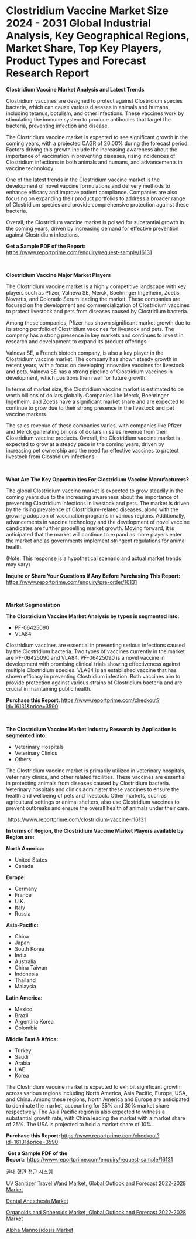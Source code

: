 <p><h1>Clostridium Vaccine Market Size 2024 - 2031 Global Industrial Analysis, Key Geographical Regions, Market Share, Top Key Players, Product Types and Forecast Research Report</h1></p><p><strong>Clostridium Vaccine Market Analysis and Latest Trends</strong></p>
<p><p>Clostridium vaccines are designed to protect against Clostridium species bacteria, which can cause various diseases in animals and humans, including tetanus, botulism, and other infections. These vaccines work by stimulating the immune system to produce antibodies that target the bacteria, preventing infection and disease.</p><p>The Clostridium vaccine market is expected to see significant growth in the coming years, with a projected CAGR of 20.00% during the forecast period. Factors driving this growth include the increasing awareness about the importance of vaccination in preventing diseases, rising incidences of Clostridium infections in both animals and humans, and advancements in vaccine technology.</p><p>One of the latest trends in the Clostridium vaccine market is the development of novel vaccine formulations and delivery methods to enhance efficacy and improve patient compliance. Companies are also focusing on expanding their product portfolios to address a broader range of Clostridium species and provide comprehensive protection against these bacteria.</p><p>Overall, the Clostridium vaccine market is poised for substantial growth in the coming years, driven by increasing demand for effective prevention against Clostridium infections.</p></p>
<p><strong>Get a Sample PDF of the Report:&nbsp;</strong> <a href="https://www.reportprime.com/enquiry/request-sample/16131">https://www.reportprime.com/enquiry/request-sample/16131</a></p>
<p>&nbsp;</p>
<p><strong>Clostridium Vaccine Major Market Players</strong></p>
<p><p>The Clostridium vaccine market is a highly competitive landscape with key players such as Pfizer, Valneva SE, Merck, Boehringer Ingelheim, Zoetis, Novartis, and Colorado Serum leading the market. These companies are focused on the development and commercialization of Clostridium vaccines to protect livestock and pets from diseases caused by Clostridium bacteria.</p><p>Among these companies, Pfizer has shown significant market growth due to its strong portfolio of Clostridium vaccines for livestock and pets. The company has a strong presence in key markets and continues to invest in research and development to expand its product offerings.</p><p>Valneva SE, a French biotech company, is also a key player in the Clostridium vaccine market. The company has shown steady growth in recent years, with a focus on developing innovative vaccines for livestock and pets. Valneva SE has a strong pipeline of Clostridium vaccines in development, which positions them well for future growth.</p><p>In terms of market size, the Clostridium vaccine market is estimated to be worth billions of dollars globally. Companies like Merck, Boehringer Ingelheim, and Zoetis have a significant market share and are expected to continue to grow due to their strong presence in the livestock and pet vaccine markets.</p><p>The sales revenue of these companies varies, with companies like Pfizer and Merck generating billions of dollars in sales revenue from their Clostridium vaccine products. Overall, the Clostridium vaccine market is expected to grow at a steady pace in the coming years, driven by increasing pet ownership and the need for effective vaccines to protect livestock from Clostridium infections.</p></p>
<p>&nbsp;</p>
<p><strong>What Are The Key Opportunities For Clostridium Vaccine Manufacturers?</strong></p>
<p><p>The global Clostridium vaccine market is expected to grow steadily in the coming years due to the increasing awareness about the importance of preventing Clostridium infections in livestock and pets. The market is driven by the rising prevalence of Clostridium-related diseases, along with the growing adoption of vaccination programs in various regions. Additionally, advancements in vaccine technology and the development of novel vaccine candidates are further propelling market growth. Moving forward, it is anticipated that the market will continue to expand as more players enter the market and as governments implement stringent regulations for animal health.</p><p>(Note: This response is a hypothetical scenario and actual market trends may vary)</p></p>
<p><strong>Inquire or Share Your Questions If Any Before Purchasing This Report:</strong> <a href="https://www.reportprime.com/enquiry/pre-order/16131">https://www.reportprime.com/enquiry/pre-order/16131</a></p>
<p>&nbsp;</p>
<p><strong>Market Segmentation</strong></p>
<p><strong>The Clostridium Vaccine Market Analysis by types is segmented into:</strong></p>
<p><ul><li>PF-06425090</li><li>VLA84</li></ul></p>
<p><p>Clostridium vaccines are essential in preventing serious infections caused by the Clostridium bacteria. Two types of vaccines currently in the market are PF-06425090 and VLA84. PF-06425090 is a novel vaccine in development with promising clinical trials showing effectiveness against multiple Clostridium species. VLA84 is an established vaccine that has shown efficacy in preventing Clostridium infection. Both vaccines aim to provide protection against various strains of Clostridium bacteria and are crucial in maintaining public health.</p></p>
<p><strong>Purchase this Report:&nbsp;</strong><a href="https://www.reportprime.com/checkout?id=16131&price=3590">https://www.reportprime.com/checkout?id=16131&price=3590</a></p>
<p>&nbsp;</p>
<p><strong>The Clostridium Vaccine Market Industry Research by Application is segmented into:</strong></p>
<p><ul><li>Veterinary Hospitals</li><li>Veterinary Clinics</li><li>Others</li></ul></p>
<p><p>The Clostridium vaccine market is primarily utilized in veterinary hospitals, veterinary clinics, and other related facilities. These vaccines are essential in protecting animals from diseases caused by Clostridium bacteria. Veterinary hospitals and clinics administer these vaccines to ensure the health and wellbeing of pets and livestock. Other markets, such as agricultural settings or animal shelters, also use Clostridium vaccines to prevent outbreaks and ensure the overall health of animals under their care.</p></p>
<p><a href="https://www.reportprime.com/clostridium-vaccine-r16131">&nbsp;https://www.reportprime.com/clostridium-vaccine-r16131</a></p>
<p><strong>In terms of Region, the Clostridium Vaccine Market Players available by Region are:</strong></p>
<p>
    <p> <strong> North America: </strong>
        <ul>
            <li>United States</li>
            <li>Canada</li>
        </ul>
        </p> 
    <p> <strong> Europe: </strong>
        <ul>
            <li>Germany</li>
            <li>France</li>
            <li>U.K.</li>
            <li>Italy</li>
            <li>Russia</li>
        </ul>
        </p> 
    <p> <strong> Asia-Pacific: </strong>
        <ul>
            <li>China</li>
            <li>Japan</li>
            <li>South Korea</li>
            <li>India</li>
            <li>Australia</li>
            <li>China Taiwan</li>
            <li>Indonesia</li>
            <li>Thailand</li>
            <li>Malaysia</li>
        </ul>
        </p> 
    <p> <strong> Latin America: </strong>
        <ul>
            <li>Mexico</li>
            <li>Brazil</li>
            <li>Argentina Korea</li>
            <li>Colombia</li>
        </ul>
        </p> 
    <p> <strong> Middle East & Africa: </strong>
        <ul>
            <li>Turkey</li>
            <li>Saudi</li>
            <li>Arabia</li>
            <li>UAE</li>
            <li>Korea</li>
        </ul>
    </p>
    </p>
<p><p>The Clostridium vaccine market is expected to exhibit significant growth across various regions including North America, Asia Pacific, Europe, USA, and China. Among these regions, North America and Europe are anticipated to dominate the market, accounting for 35% and 30% market share respectively. The Asia Pacific region is also expected to witness a substantial growth rate, with China leading the market with a market share of 25%. The USA is projected to hold a market share of 10%.</p></p>
<p><strong>Purchase this Report: </strong><a href="https://www.reportprime.com/checkout?id=16131&price=3590">https://www.reportprime.com/checkout?id=16131&price=3590</a></p>
<p>&nbsp;<strong>Get a Sample PDF of the Report:&nbsp;&nbsp;</strong><a href="https://www.reportprime.com/enquiry/request-sample/16131">https://www.reportprime.com/enquiry/request-sample/16131</a></p>
<p><strong></strong></p>
<p><p><a href="https://medium.com/@macking460/%EA%B3%A8-%EB%82%B4-%ED%98%88%EA%B4%80-%EC%A0%91%EA%B7%BC-%EC%8B%9C%EC%8A%A4%ED%85%9C-%EC%8B%9C%EC%9E%A5-%EA%B8%80%EB%A1%9C%EB%B2%8C-%EB%B0%8F-%EC%A7%80%EC%97%AD-%EB%B6%84%EC%84%9D-%EC%B5%9C%EC%A2%85-%EC%82%AC%EC%9A%A9%EC%9E%90-%EC%A0%9C%ED%92%88-%EC%A7%80%EC%97%AD%EC%97%90-%EC%B4%88%EC%A0%90%EC%9D%84-%EB%A7%9E%EC%B6%98-%EB%B6%84%EC%84%9D-%EB%B0%8F-%EC%98%88%EC%B8%A1-2024-2031-21cab7a727a6">골내 혈관 접근 시스템</a></p><p><a href="https://issuu.com/reportprime-2/docs/uv-sanitizer-travel-wand-market-glo_c52cfb7479547d">UV Sanitizer Travel Wand Market, Global Outlook and Forecast 2022-2028 Market</a></p><p><a href="https://github.com/Krish2023na/Market-Research-Report-List-6/blob/main/dental-anesthesia-market.md">Dental Anesthesia Market</a></p><p><a href="https://issuu.com/reportprime-2/docs/organoids-and-spheroids-market-glob_ba22ac72ab13a3">Organoids and Spheroids Market, Global Outlook and Forecast 2022-2028 Market</a></p><p><a href="https://github.com/bmorecock/Market-Research-Report-List-5/blob/main/alpha-mannosidosis-market.md">Alpha Mannosidosis Market</a></p></p>